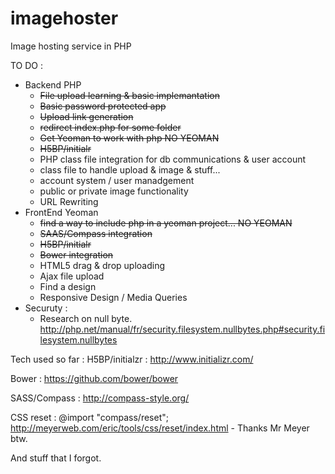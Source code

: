 imagehoster
===========

Image hosting service in PHP

TO DO :
  - Backend PHP
    - ~~File upload learning & basic implemantation~~
    - ~~Basic password protected app~~
    - ~~Upload link generation~~
    - ~~redirect index.php for some folder~~
    - ~~Get Yeoman to work with php NO YEOMAN~~
    - ~~H5BP/initialr~~
    - PHP class file integration for db communications & user account
    - class file to handle upload & image & stuff...
    - account system / user manadgement
    - public or private image functionality
    - URL Rewriting
  - FrontEnd Yeoman
    - ~~find a way to include php in a yeoman project... NO YEOMAN~~
    - ~~SAAS/Compass integration~~
    - ~~H5BP/initialr~~
    - ~~Bower integration~~
    - HTML5 drag & drop uploading
    - Ajax file upload
    - Find a design
    - Responsive Design / Media Queries
  - Securuty :
    - Research on null byte. http://php.net/manual/fr/security.filesystem.nullbytes.php#security.filesystem.nullbytes


Tech used so far :
H5BP/initialzr : http://www.initializr.com/

Bower : https://github.com/bower/bower

SASS/Compass : http://compass-style.org/

CSS reset : @import "compass/reset"; http://meyerweb.com/eric/tools/css/reset/index.html - Thanks Mr Meyer btw.


And stuff that I forgot.
